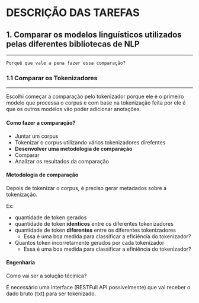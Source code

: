 # DESCRIÇÃO DAS TAREFAS

## 1. Comparar os modelos linguísticos utilizados pelas diferentes bibliotecas de NLP
---

    Porquê que vale a pena fazer essa comparação?

### 1.1 Comparar os Tokenizadores
---
Escolhi começar a comparação pelo tokenizador porque ele é o primeiro modelo que processa o corpus e com base na tokenização feita por ele é que os outros modelos vão poder adicionar anotações.

#### Como fazer a comparação?

* Juntar um corpus
* Tokenizar o corpus utilizando vários tokenizadores direfentes
* **Desenvolver uma metodologia de comparação**
* Comparar
* Analizar os resultados da comparação


#### Metodologia de comparação

Depois de tokenizar o corpus, é preciso gerar metadados sobre a tokenização.

Ex:
* quantidade de token gerados
* quantidade de token **identicos** entre os diferentes tokenizadores
* quantidade de token **diferentes** entre os diferentes tokenizadores
    * Essa é uma boa medida para classificar a eficiência do tokenizador? 
* Quantos token incorretamente gerados por cada tokenizador
    * Essa é uma boa medida para classificar a efiniência do tokenizador?

#### Engenharia

Como vai ser a solução técinica?

É necessário uma interface (RESTFull API possivelmente) que vai receber o dado bruto (txt) para ser tokenizado.